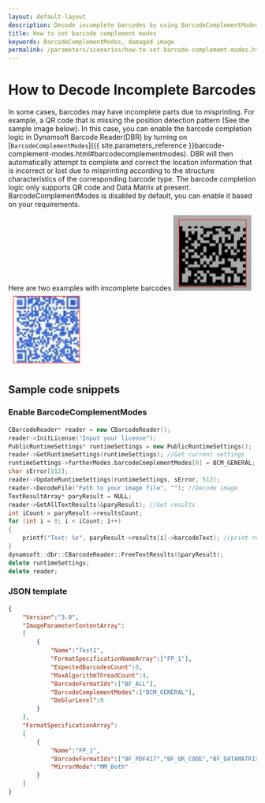 ```yaml
---   
layout: default-layout
description: Decode incomplete barcodes by using BarcodeComplementModes
title: How to set barcode complement modes
keywords: BarcodeComplementModes, damaged image
permalink: /parameters/scenarios/how-to-set-barcode-complememt-modes.html
---
```


# How to Decode Incomplete Barcodes 

In some cases, barcodes may have incomplete parts due to misprinting. For example, a QR code that is missing the position detection pattern (See the sample image below). In this case, you can enable the barcode completion logic in Dynamsoft Barcode Reader(DBR) by turning on [`BarcodeComplementModes`]({{ site.parameters_reference }}barcode-complement-modes.html#barcodecomplementmodes). DBR will then automatically attempt to complete and correct the location information that is incorrect or lost due to misprinting according to the structure characteristics of the corresponding barcode type. The barcode completion logic only supports QR code and Data Matrix at present. BarcodeComplementModes is disabled by default, you can enable it based on your requirements.

Here are two examples with imcomplete barcodes 
![barcode-complememt-modes-sample-image-dm][1]
![barcode-complememt-modes-sample-image-qr][2]

## Sample code snippets  

### Enable BarcodeComplementModes

``` c++
CBarcodeReader* reader = new CBarcodeReader(); 
reader->InitLicense("Input your license"); 
PublicRuntimeSettings* runtimeSettings = new PublicRuntimeSettings(); 
reader->GetRuntimeSettings(runtimeSettings); //Get current settings 
runtimeSettings->furtherModes.barcodeComplementModes[0] = BCM_GENERAL; //Enable barcode completion logic 
char sError[512]; 
reader->UpdateRuntimeSettings(runtimeSettings, sError, 512); 
reader->DecodeFile("Path to your image file", ""); //Decode image 
TextResultArray* paryResult = NULL; 
reader->GetAllTextResults(&paryResult); //Get results 
int iCount = paryResult->resultsCount; 
for (int i = 0; i < iCount; i++) 
{ 
    printf("Text: %s", paryResult->results[i]->barcodeText); //print results 
} 
dynamsoft::dbr::CBarcodeReader::FreeTextResults(&paryResult); 
delete runtimeSettings; 
delete reader; 
```  

### JSON template

``` json
{
    "Version":"3.0",
    "ImageParameterContentArray": 
    [
        {
            "Name":"Test1",
            "FormatSpecificationNameArray":["FP_1"],
            "ExpectedBarcodesCount":0,
            "MaxAlgorithmThreadCount":4,
            "BarcodeFormatIds":["BF_ALL"],
            "BarcodeComplementModes":["BCM_GENERAL"],
            "DeblurLevel":9
        }
    ],
    "FormatSpecificationArray":
    [
        {
            "Name":"FP_1",
            "BarcodeFormatIds":["BF_PDF417","BF_QR_CODE","BF_DATAMATRIX"],
            "MirrorMode":"MM_Both"
        }
    ]
}
```

[1]:assets\how-to-set-barcode-complememt-modes\barcode-complememt-modes-sample-image-dm.png
[2]:assets\how-to-set-barcode-complememt-modes\barcode-complememt-modes-sample-image-qr.png
